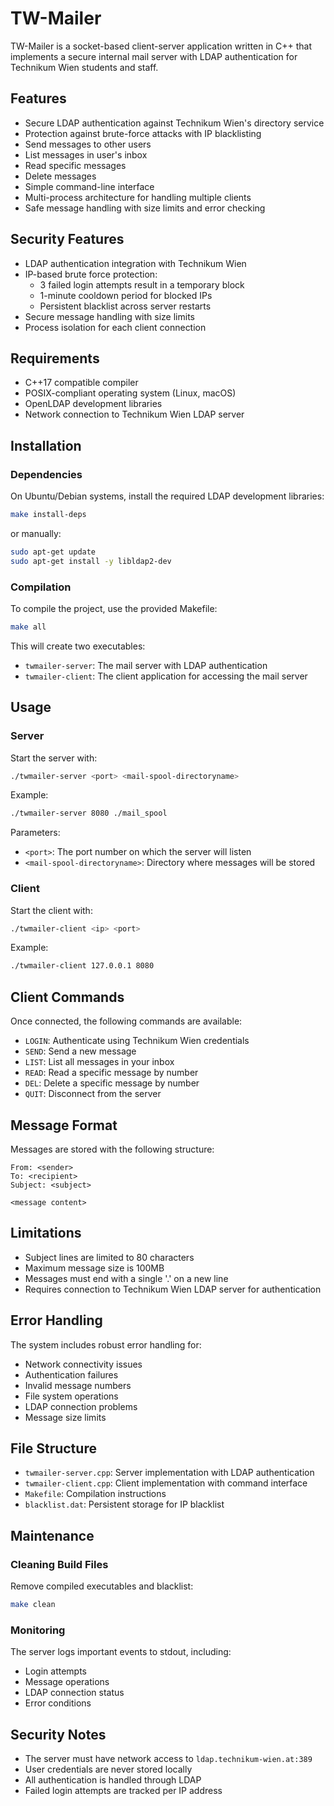 # TW-Mailer

TW-Mailer is a socket-based client-server application written in C++ that implements a secure internal mail server with LDAP authentication for Technikum Wien students and staff.

## Features

- Secure LDAP authentication against Technikum Wien's directory service
- Protection against brute-force attacks with IP blacklisting
- Send messages to other users
- List messages in user's inbox
- Read specific messages
- Delete messages
- Simple command-line interface
- Multi-process architecture for handling multiple clients
- Safe message handling with size limits and error checking

## Security Features

- LDAP authentication integration with Technikum Wien
- IP-based brute force protection:
    - 3 failed login attempts result in a temporary block
    - 1-minute cooldown period for blocked IPs
    - Persistent blacklist across server restarts
- Secure message handling with size limits
- Process isolation for each client connection

## Requirements

- C++17 compatible compiler
- POSIX-compliant operating system (Linux, macOS)
- OpenLDAP development libraries
- Network connection to Technikum Wien LDAP server

## Installation

### Dependencies

On Ubuntu/Debian systems, install the required LDAP development libraries:

```bash
make install-deps
```

or manually:

```bash
sudo apt-get update
sudo apt-get install -y libldap2-dev
```

### Compilation

To compile the project, use the provided Makefile:

```bash
make all
```

This will create two executables:
- `twmailer-server`: The mail server with LDAP authentication
- `twmailer-client`: The client application for accessing the mail server

## Usage

### Server

Start the server with:

```bash
./twmailer-server <port> <mail-spool-directoryname>
```

Example:
```bash
./twmailer-server 8080 ./mail_spool
```

Parameters:
- `<port>`: The port number on which the server will listen
- `<mail-spool-directoryname>`: Directory where messages will be stored

### Client

Start the client with:

```bash
./twmailer-client <ip> <port>
```

Example:
```bash
./twmailer-client 127.0.0.1 8080
```

## Client Commands

Once connected, the following commands are available:

- `LOGIN`: Authenticate using Technikum Wien credentials
- `SEND`: Send a new message
- `LIST`: List all messages in your inbox
- `READ`: Read a specific message by number
- `DEL`: Delete a specific message by number
- `QUIT`: Disconnect from the server

## Message Format

Messages are stored with the following structure:
```
From: <sender>
To: <recipient>
Subject: <subject>

<message content>
```

## Limitations

- Subject lines are limited to 80 characters
- Maximum message size is 100MB
- Messages must end with a single '.' on a new line
- Requires connection to Technikum Wien LDAP server for authentication

## Error Handling

The system includes robust error handling for:
- Network connectivity issues
- Authentication failures
- Invalid message numbers
- File system operations
- LDAP connection problems
- Message size limits

## File Structure

- `twmailer-server.cpp`: Server implementation with LDAP authentication
- `twmailer-client.cpp`: Client implementation with command interface
- `Makefile`: Compilation instructions
- `blacklist.dat`: Persistent storage for IP blacklist

## Maintenance

### Cleaning Build Files

Remove compiled executables and blacklist:

```bash
make clean
```

### Monitoring

The server logs important events to stdout, including:
- Login attempts
- Message operations
- LDAP connection status
- Error conditions

## Security Notes

- The server must have network access to `ldap.technikum-wien.at:389`
- User credentials are never stored locally
- All authentication is handled through LDAP
- Failed login attempts are tracked per IP address
